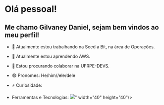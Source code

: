 # Olá pessoal!
## Me chamo Gilvaney Daniel, sejam bem vindos ao meu perfil!

- 🔭 Atualmente estou trabalhando na Seed a Bit, na área de Operações.
- 🌱 Atualmente estou aprendendo AWS.
- 👯 Estou procurando colaborar na UFRPE-DEVS.
- 😄 Pronomes: He/him//ele/dele
- ⚡ Curiosidade:

- Ferramentas e Tecnologias: <img src="https://cdn.jsdelivr.net/gh/devicons/devicon/icons/c/c-original.svg" />" width="40" height="40"/>


